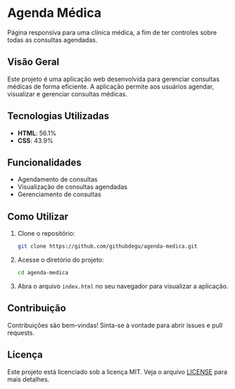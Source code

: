 
# Agenda Médica

Página responsiva para uma clínica médica, a fim de ter controles sobre todas as consultas agendadas.

## Visão Geral

Este projeto é uma aplicação web desenvolvida para gerenciar consultas médicas de forma eficiente. A aplicação permite aos usuários agendar, visualizar e gerenciar consultas médicas.

## Tecnologias Utilizadas

- **HTML**: 56.1%
- **CSS**: 43.9%

## Funcionalidades

- Agendamento de consultas
- Visualização de consultas agendadas
- Gerenciamento de consultas

## Como Utilizar

1. Clone o repositório:
    ```sh
    git clone https://github.com/githubdegu/agenda-medica.git
    ```
2. Acesse o diretório do projeto:
    ```sh
    cd agenda-medica
    ```
3. Abra o arquivo `index.html` no seu navegador para visualizar a aplicação.

## Contribuição

Contribuições são bem-vindas! Sinta-se à vontade para abrir issues e pull requests.

## Licença

Este projeto está licenciado sob a licença MIT. Veja o arquivo [LICENSE](LICENSE) para mais detalhes.
